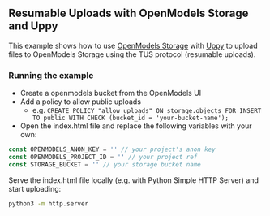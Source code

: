 ## Resumable Uploads with OpenModels Storage and Uppy

This example shows how to use [OpenModels Storage](https://openmodels.io/docs/reference/javascript/storage) with [Uppy](https://uppy.io/) to upload files to OpenModels Storage using the TUS protocol (resumable uploads).

### Running the example

- Create a openmodels bucket from the OpenModels UI
- Add a policy to allow public uploads
  - e.g. `CREATE POLICY "allow uploads" ON storage.objects FOR INSERT TO public WITH CHECK (bucket_id = 'your-bucket-name');`
- Open the index.html file and replace the following variables with your own:

```js
const OPENMODELS_ANON_KEY = '' // your project's anon key
const OPENMODELS_PROJECT_ID = '' // your project ref
const STORAGE_BUCKET = '' // your storage bucket name
```

Serve the index.html file locally (e.g. with Python Simple HTTP Server) and start uploading:

```bash
python3 -m http.server
```
